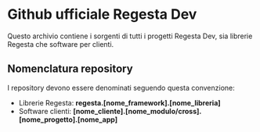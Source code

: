 # Github ufficiale Regesta Dev
Questo archivio contiene i sorgenti di tutti i progetti Regesta Dev, sia librerie Regesta che software per clienti.

## Nomenclatura repository
I repository devono essere denominati seguendo questa convenzione:
- Librerie Regesta: **regesta.[nome_framework].[nome_libreria]**
- Software clienti: **[nome_cliente].[nome_modulo/cross].[nome_progetto].[nome_app]**
